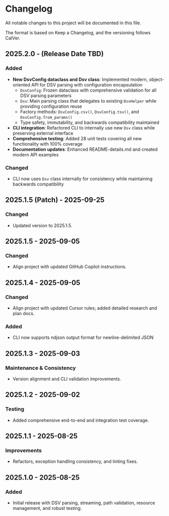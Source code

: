 # Changelog

All notable changes to this project will be documented in this file.

The format is based on Keep a Changelog, and the versioning follows CalVer.

## 2025.2.0 - (Release Date TBD)
### Added
- **New DsvConfig dataclass and Dsv class**: Implemented modern, object-oriented API for DSV parsing with configuration encapsulation
  - `DsvConfig`: Frozen dataclass with comprehensive validation for all DSV parsing parameters
  - `Dsv`: Main parsing class that delegates to existing `DsvHelper` while providing configuration reuse
  - Factory methods: `DsvConfig.csv()`, `DsvConfig.tsv()`, and `DsvConfig.from_params()`
  - Type safety, immutability, and backwards compatibility maintained
- **CLI integration**: Refactored CLI to internally use new `Dsv` class while preserving external interface
- **Comprehensive testing**: Added 28 unit tests covering all new functionality with 100% coverage
- **Documentation updates**: Enhanced README-details.md and created modern API examples

### Changed
- CLI now uses `Dsv` class internally for consistency while maintaining backwards compatibility

## 2025.1.5 (Patch) - 2025-09-25
### Changed
- Updated version to 2025.1.5.

## 2025.1.5 - 2025-09-05
### Changed
- Align project with updated GitHub Copilot instructions.

## 2025.1.4 - 2025-09-05
### Changed
- Align project with updated Cursor rules; added detailed research and plan docs.

### Added
- CLI now supports ndjson output format for newline-delimited JSON

## 2025.1.3 - 2025-09-03
### Maintenance & Consistency
- Version alignment and CLI validation improvements.

## 2025.1.2 - 2025-09-02
### Testing
- Added comprehensive end-to-end and integration test coverage.

## 2025.1.1 - 2025-08-25
### Improvements
- Refactors, exception handling consistency, and linting fixes.

## 2025.1.0 - 2025-08-25
### Added
- Initial release with DSV parsing, streaming, path validation, resource management, and robust testing.


